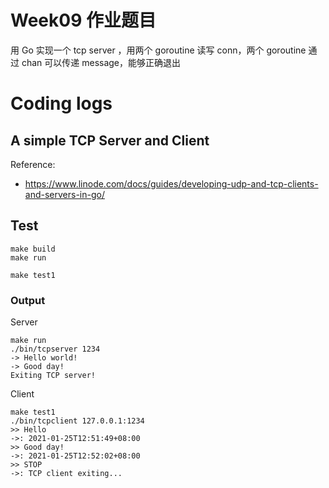 # Week09 作业题目

用 Go 实现一个 tcp server ，用两个 goroutine 读写 conn，两个 goroutine 通过 chan 可以传递 message，能够正确退出

# Coding logs

## A simple TCP Server and Client

Reference:
- https://www.linode.com/docs/guides/developing-udp-and-tcp-clients-and-servers-in-go/

## Test

```
make build
make run
```

```
make test1
```

### Output

Server
```
make run
./bin/tcpserver 1234
-> Hello world!
-> Good day!
Exiting TCP server!
```

Client
```
make test1
./bin/tcpclient 127.0.0.1:1234
>> Hello
->: 2021-01-25T12:51:49+08:00
>> Good day!
->: 2021-01-25T12:52:02+08:00
>> STOP
->: TCP client exiting...
```

